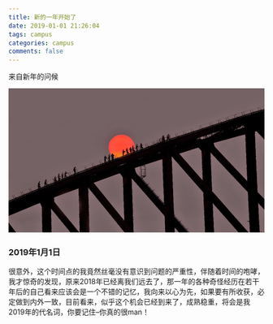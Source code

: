 ```yaml
---
title: 新的一年开始了
date: 2019-01-01 21:26:04
tags: campus
categories: campus
comments: false
---
```


来自新年的问候

<!--more-->



![20180412](新的一年开始了/image/20180412.jpg) 

### 2019年1月1日

很意外，这个时间点的我竟然丝毫没有意识到问题的严重性，伴随着时间的咆哮，我才惊奇的发现，原来2018年已经离我们远去了，那一年的各种奇怪经历在若干年后的自己看来应该会是一个不错的记忆，我向来以心为先，如果要有所收获，必定做到内外一致，目前看来，似乎这个机会已经到来了，成熟稳重，将会是我2019年的代名词，你要记住–你真的很man！